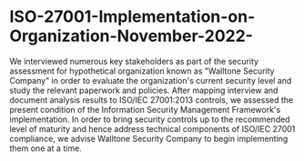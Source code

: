 # ISO-27001-Implementation-on-Organization-November-2022-

We interviewed numerous key stakeholders as part of the security assessment for hypothetical organization known as "Walltone Security Company" in order to evaluate the organization's current security level and study the relevant paperwork and policies. After mapping interview and document analysis results to ISO/IEC 27001:2013 controls, we assessed the present condition of the Information Security Management Framework's implementation. In order to bring security controls up to the recommended level of maturity and hence address technical components of ISO/IEC 27001 compliance, we advise Walltone Security Company to begin implementing them one at a time.
